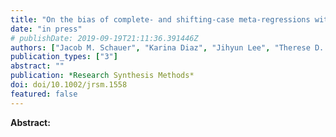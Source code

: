 ```yaml
---
title: "On the bias of complete- and shifting-case meta-regressions with missing covariates"
date: "in press"
# publishDate: 2019-09-19T21:11:36.391446Z
authors: ["Jacob M. Schauer", "Karina Diaz", "Jihyun Lee", "Therese D. Pigott"]
publication_types: ["3"]
abstract: ""
publication: *Research Synthesis Methods*
doi: doi/10.1002/jrsm.1558
featured: false
---
```


__Abstract:__
